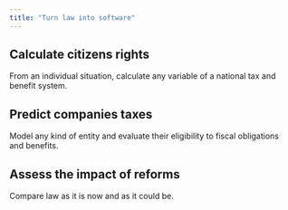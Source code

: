 ```yaml
---
title: "Turn law into software"
---
```


## Calculate citizens rights

From an individual situation, calculate any variable of a national tax and benefit system.


## Predict companies taxes

Model any kind of entity and evaluate their eligibility to fiscal obligations and benefits.


## Assess the impact of reforms

Compare law as it is now and as it could be.
